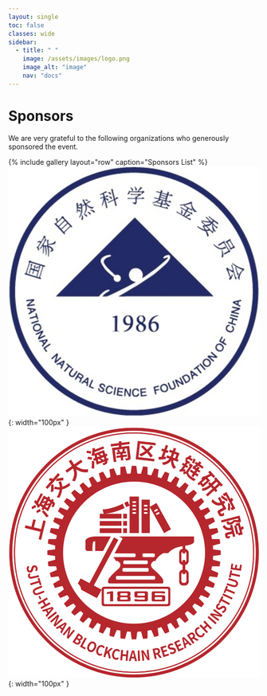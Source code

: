 ```yaml
---
layout: single
toc: false
classes: wide
sidebar:  
  - title: " "   
    image: /assets/images/logo.png
    image_alt: "image"
    nav: "docs"
---
```


# Sponsors
We are very grateful to the following organizations who generously sponsored the event.

{% include gallery layout="row" caption="Sponsors List" %}
![NATIONAL NATURAL SCIENCE FOUNDATION OF CHINA](/assets/images/nnsfc.png){: width="100px" }
![SJTU-HAINAN BLOCKCHAIN RESEARCH INSTITUTE](/assets/images/sjtu.png){: width="100px" }

